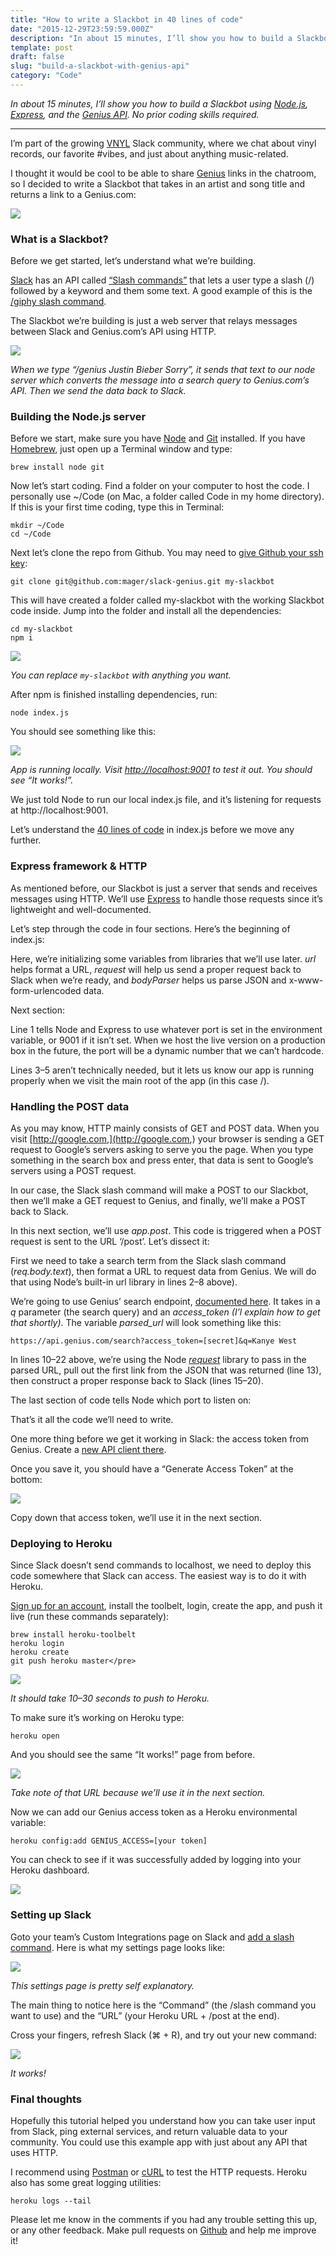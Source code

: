 ```yaml
---
title: "How to write a Slackbot in 40 lines of code"
date: "2015-12-29T23:59:59.000Z"
description: "In about 15 minutes, I’ll show you how to build a Slackbot using Node.js, Express, and the Genius API (no prior coding skills required)"
template: post
draft: false
slug: "build-a-slackbot-with-genius-api"
category: "Code"
---
```


_In about 15 minutes, I’ll show you how to build a Slackbot using_ [_Node.js_](https://nodejs.org/en/)_,_ [_Express_](http://expressjs.com/)_, and the_ [_Genius API_](https://docs.genius.com/)_. No prior coding skills required._

---

I’m part of the growing [VNYL](http://vnyl.org) Slack community, where we chat about vinyl records, our favorite #vibes, and just about anything music-related.

I thought it would be cool to be able to share [Genius](http://genius.com) links in the chatroom, so I decided to write a Slackbot that takes in an artist and song title and returns a link to a Genius.com:

![](/media/2015-12-29-slackbot/1_dK--YUKXxeLgSuddFUlRWQ.png)

### What is a Slackbot?

Before we get started, let’s understand what we’re building.

[Slack](https://slack.com/) has an API called [“Slash commands”](https://api.slack.com/slash-commands) that lets a user type a slash (/) followed by a keyword and them some text. A good example of this is the [/giphy slash command](https://slack.com/apps/A0F827J2C-giphy).

The Slackbot we’re building is just a web server that relays messages between Slack and Genius.com’s API using HTTP.

![](/media/2015-12-29-slackbot/1_hXGaLq5xANYSiiPYb0n_VA@2x.png)

_When we type “/genius Justin Bieber Sorry”, it sends that text to our node server which converts the message into a search query to Genius.com’s API. Then we send the data back to Slack._

### Building the Node.js server

Before we start, make sure you have [Node](https://nodejs.org/en/download/) and [Git](https://git-scm.com/book/en/v2/Getting-Started-Installing-Git) installed. If you have [Homebrew](http://brew.sh/), just open up a Terminal window and type:

```
brew install node git
```

Now let’s start coding. Find a folder on your computer to host the code. I personally use ~/Code (on Mac, a folder called Code in my home directory). If this is your first time coding, type this in Terminal:

```
mkdir ~/Code
cd ~/Code
```

Next let’s clone the repo from Github. You may need to [give Github your ssh key](https://help.github.com/articles/generating-ssh-keys/):

```
git clone git@github.com:mager/slack-genius.git my-slackbot
```

This will have created a folder called my-slackbot with the working Slackbot code inside. Jump into the folder and install all the dependencies:

```
cd my-slackbot
npm i
```

![](/media/2015-12-29-slackbot/1_KYAnEn1P0vPSOSzjrupedQ.png)

_You can replace `my-slackbot` with anything you want._

After npm is finished installing dependencies, run:

```
node index.js
```

You should see something like this:

![](/media/2015-12-29-slackbot/1_nyaVAy4JlIJj9RMnrgM-PQ.png)

_App is running locally. Visit [http://localhost:9001](http://localhost:9001) to test it out. You should see “It works!”._

We just told Node to run our local index.js file, and it’s listening for requests at http://localhost:9001.

Let’s understand the [40 lines of code](https://github.com/mager/slack-genius/blob/master/index.js) in index.js before we move any further.

### Express framework & HTTP

As mentioned before, our Slackbot is just a server that sends and receives messages using HTTP. We’ll use [Express](http://expressjs.com/) to handle those requests since it’s lightweight and well-documented.

Let’s step through the code in four sections. Here’s the beginning of index.js:

Here, we’re initializing some variables from libraries that we’ll use later. _url_ helps format a URL, _request_ will help us send a proper request back to Slack when we’re ready, and _bodyParser_ helps us parse JSON and x-www-form-urlencoded data.

Next section:

Line 1 tells Node and Express to use whatever port is set in the environment variable, or 9001 if it isn’t set. When we host the live version on a production box in the future, the port will be a dynamic number that we can’t hardcode.

Lines 3–5 aren’t technically needed, but it lets us know our app is running properly when we visit the main root of the app (in this case /).

### Handling the POST data

As you may know, HTTP mainly consists of GET and POST data. When you visit [http://google.com,](http://google.com,) your browser is sending a GET request to Google’s servers asking to serve you the page. When you type something in the search box and press enter, that data is sent to Google’s servers using a POST request.

In our case, the Slack slash command will make a POST to our Slackbot, then we’ll make a GET request to Genius, and finally, we’ll make a POST back to Slack.

In this next section, we’ll use _app.post_. This code is triggered when a POST request is sent to the URL ‘/post’. Let’s dissect it:

First we need to take a search term from the Slack slash command (_req.body.text_), then format a URL to request data from Genius. We will do that using Node’s built-in url library in lines 2–8 above).

We’re going to use Genius’ search endpoint, [documented here](https://docs.genius.com/#search-h2). It takes in a _q_ parameter (the search query) and an _access_token (I’l explain how to get that shortly)_. The variable _parsed_url_ will look something like this:

```
https://api.genius.com/search?access_token=[secret]&q=Kanye West
```

In lines 10–22 above, we’re using the Node [_request_](https://github.com/request/request) library to pass in the parsed URL, pull out the first link from the JSON that was returned (line 13), then construct a proper response back to Slack (lines 15–20).

The last section of code tells Node which port to listen on:

That’s it all the code we’ll need to write.

One more thing before we get it working in Slack: the access token from Genius. Create a [new API client there](https://genius.com/api-clients/new).

Once you save it, you should have a “Generate Access Token” at the bottom:

![](/media/2015-12-29-slackbot/1_V6VDJjTcJWNZBNqvLpvFgQ.png)

Copy down that access token, we’ll use it in the next section.

### Deploying to Heroku

Since Slack doesn’t send commands to localhost, we need to deploy this code somewhere that Slack can access. The easiest way is to do it with Heroku.

[Sign up for an account](https://signup.heroku.com/), install the toolbelt, login, create the app, and push it live (run these commands separately):

```
brew install heroku-toolbelt
heroku login
heroku create
git push heroku master</pre>
```

![](/media/2015-12-29-slackbot/1_CkTA7CEDKTLOKbPxDDWBiA.png)

_It should take 10–30 seconds to push to Heroku._

To make sure it’s working on Heroku type:

```
heroku open
```

And you should see the same “It works!” page from before.

![](/media/2015-12-29-slackbot/1_pTgLeAEhH2xQs2l-6Njo_A.png)

_Take note of that URL because we’ll use it in the next section._

Now we can add our Genius access token as a Heroku environmental variable:

```
heroku config:add GENIUS_ACCESS=[your token]
```

You can check to see if it was successfully added by logging into your Heroku dashboard.

![](/media/2015-12-29-slackbot/1_xjyPoRNZMajwHvtbZh-Gzg.png)

### Setting up Slack

Goto your team’s Custom Integrations page on Slack and [add a slash command](https://my.slack.com/services/new/slash-commands). Here is what my settings page looks like:

![](/media/2015-12-29-slackbot/1_uhCL3K2xQsZhmZoN4ygxXQ.png)

_This settings page is pretty self explanatory._

The main thing to notice here is the “Command” (the /slash command you want to use) and the “URL” (your Heroku URL + /post at the end).

Cross your fingers, refresh Slack (⌘ + R), and try out your new command:

![](/media/2015-12-29-slackbot/1_mt42AhQY_49cWRLwK2MhEQ.png)

_It works!_

### Final thoughts

Hopefully this tutorial helped you understand how you can take user input from Slack, ping external services, and return valuable data to your community. You could use this example app with just about any API that uses HTTP.

I recommend using [Postman](https://www.getpostman.com/) or [cURL](http://curl.haxx.se/) to test the HTTP requests. Heroku also has some great logging utilities:

```
heroku logs --tail
```

Please let me know in the comments if you had any trouble setting this up, or any other feedback. Make pull requests on [Github](https://github.com/mager/slack-genius) and help me improve it!
